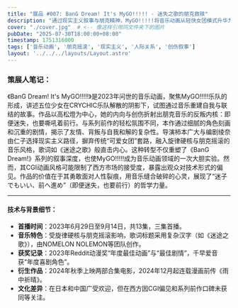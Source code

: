 ```yaml
---
title: "展品 #007: BanG Dream! It's MyGO!!!!! - 迷失之歌的朋克救赎"
description: "通过现实主义叙事与朋克精神，MyGO!!!!!将音乐动画从轻快女团模式升华为深刻的情感探索。"
cover: "./cover.jpg"  # <-- 像这样引用同文件夹下的图片
pubDate: "2025-07-30T18:00:00+08:00"
timestamp: 1751316000
tags: ['音乐动画', '朋克摇滚', '现实主义', '人际关系', '创伤叙事']
layout: '../../../layouts/Layout.astro'
---
```


### 策展人笔记：

《BanG Dream! It's MyGO!!!!!》是2023年问世的音乐动画，聚焦MyGO!!!!!乐队的形成，讲述五位少女在CRYCHIC乐队解散的阴影下，试图通过音乐重建自我与联结的故事。作品以高松燈为中心，她的内向与创伤折射出朋克音乐的反叛内核：即便迷失，也要嘶吼着前行。与系列前作的轻松氛围不同，本作通过细腻的角色刻画和沉重的剧情，揭示了友情、背叛与自我和解的复杂性。导演柿本广大与编剧绫奈由仁子选择现实主义路径，摒弃传统“可爱女团”套路，融入旋律硬核与朋克摇滚的音乐风格，歌词如《迷途之歌》般直击内心。这种转型不仅重塑了《BanG Dream!》系列的叙事深度，也使MyGO!!!!!成为音乐动画领域的一次大胆实验。然而，其CGI动画风格可能限制了西方市场的接受度，暴露出观众对技术形式的偏见。作品的价值在于其勇敢面对人性裂痕，用音乐缝合破碎的心灵，展现了“迷子でもいい、前へ進め”（即便迷失，也要前行）的哲学力量。

---

#### 技术与背景细节：

- **首播时间**：2023年6月29日至9月14日，共13集，三集首播。  
- **音乐特色**：受旋律硬核与朋克摇滚影响，歌词标题采用复杂汉字（如《迷途之歌》），由NOMELON NOLEMON等团队创作。  
- **获奖记录**：2023年Reddit动漫奖“年度最佳动画”与“最佳剧情”，千早爱音获“年度喜剧角色”。  
- **衍生作品**：2024年秋季上映两部合集电影，2024年12月起连载漫画前传《雨中祈晴》。  
- **文化差异**：在日本和中国广受欢迎，但在西方因CGI偏见和系列前作口碑未获同等关注。
